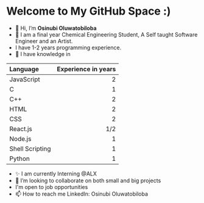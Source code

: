 # Welcome to My GitHub Space :)
- 👋 Hi, I’m **Osinubi Oluwatobiloba**
- 👀 I am a final year Chemical Engineering Student, A Self taught Software Engineer and an Artist.
- I have 1-2 years programming experience.
- 🌱 I have knowledge in 

| Language | Experience in years |
| :------- | ----------: |
| JavaScript | 2 |
| C | 1 |
| C++ | 2 |
| HTML | 2 |
| CSS | 2 |
| React.js | 1/2 |
| Node.js | 1 |
| Shell Scripting | 1 | 
| Python | 1 |

- ✨ I am currently Interning @ALX 
- 💞️ I’m looking to collaborate on both small and big projects
- I'm open to job opportunities
- 📫 How to reach me LinkedIn: Osinubi Oluwatobiloba

<!---
TobyMike-max/TobyMike-max is a ✨ special ✨ repository because its `README.md` (this file) appears on your GitHub profile.
You can click the Preview link to take a look at your changes.
--->
